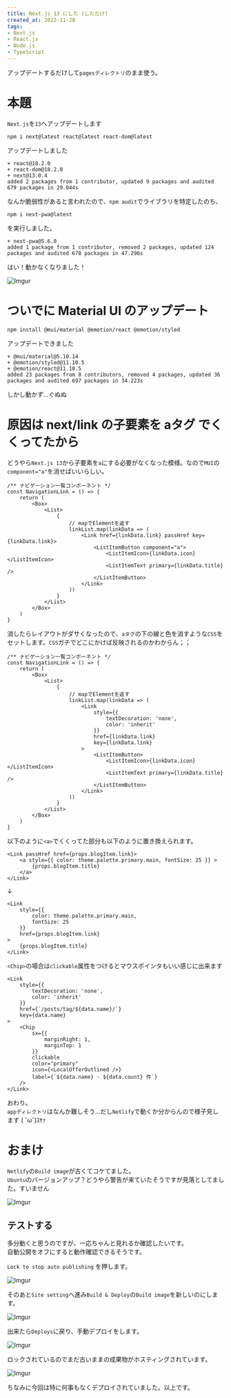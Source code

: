 ```yaml
---
title: Next.js 13 にした (しただけ)
created_at: 2022-11-20
tags:
- Next.js
- React.js
- Node.js
- TypeScript
---
```

アップデートするだけして`pagesディレクトリ`のまま使う。

# 本題
`Next.js`を`13`へアップデートします

```
npm i next@latest react@latest react-dom@latest
```

アップデートしました

```
+ react@18.2.0
+ react-dom@18.2.0
+ next@13.0.4
added 2 packages from 1 contributor, updated 9 packages and audited 679 packages in 29.044s
```

なんか脆弱性があると言われたので、`npm audit`でライブラリを特定したのち、

```
npm i next-pwa@latest
```

を実行しました。

```
+ next-pwa@5.6.0
added 1 package from 1 contributor, removed 2 packages, updated 124 packages and audited 678 packages in 47.296s
```

はい！動かなくなりました！

![Imgur](https://i.imgur.com/j6iRaTB.png)

# ついでに Material UI のアップデート

```
npm install @mui/material @emotion/react @emotion/styled
```

アップデートできました

```
+ @mui/material@5.10.14
+ @emotion/styled@11.10.5
+ @emotion/react@11.10.5
added 23 packages from 8 contributors, removed 4 packages, updated 36 packages and audited 697 packages in 34.223s
```

しかし動かず...ぐぬぬ

# 原因は next/link の子要素を aタグ でくくってたから
どうやら`Next.js 13`から子要素を`a`にする必要がなくなった模様。なので`MUI`の`component="a"`を消せばいいらしい。

```tsx
/** ナビゲーション一覧コンポーネント */
const NavigationLink = () => {
    return (
        <Box>
            <List>
                {
                    // mapでElementを返す
                    linkList.map(linkData => (
                        <Link href={linkData.link} passHref key={linkData.link}>
                            <ListItemButton component="a">
                                <ListItemIcon>{linkData.icon}</ListItemIcon>
                                <ListItemText primary={linkData.title} />
                            </ListItemButton>
                        </Link>
                    ))
                }
            </List>
        </Box>
    )
}
```

消したらレイアウトがダサくなったので、`aタグ`の下の線と色を消すような`CSS`をセットします。`CSS`ガチでどこにかけば反映されるのかわからん；；

```tsx
/** ナビゲーション一覧コンポーネント */
const NavigationLink = () => {
    return (
        <Box>
            <List>
                {
                    // mapでElementを返す
                    linkList.map(linkData => (
                        <Link
                            style={{
                                textDecoration: 'none',
                                color: 'inherit'
                            }}
                            href={linkData.link}
                            key={linkData.link}
                        >
                            <ListItemButton>
                                <ListItemIcon>{linkData.icon}</ListItemIcon>
                                <ListItemText primary={linkData.title} />
                            </ListItemButton>
                        </Link>
                    ))
                }
            </List>
        </Box>
    )
}
```

以下のように`<a>`でくくってた部分も以下のように置き換えられます。

```tsx
<Link passHref href={props.blogItem.link}>
    <a style={{ color: theme.palette.primary.main, fontSize: 25 }} >
        {props.blogItem.title}
    </a>
</Link>
```

↓

```tsx
<Link
    style={{
        color: theme.palette.primary.main,
        fontSize: 25
    }}
    href={props.blogItem.link}
>
    {props.blogItem.title}
</Link>
```

`<Chip>`の場合は`clickable`属性をつけるとマウスポインタもいい感じに出来ます

```tsx
<Link
    style={{
        textDecoration: 'none',
        color: 'inherit'
    }}
    href={`/posts/tag/${data.name}/`}
    key={data.name}
>
    <Chip
        sx={{
            marginRight: 1,
            marginTop: 1
        }}
        clickable
        color="primary"
        icon={<LocalOfferOutlined />}
        label={`${data.name} - ${data.count} 件`}
    />
</Link>
```

おわり。  
`appディレクトリ`はなんか難しそう...だし`Netlify`で動くか分からんので様子見します ( ˘ω˘)ｽﾔｧ

# おまけ
`Netlify`の`Build image`が古くてコケてました。  
`Ubuntu`のバージョンアップ？どうやら警告が来ていたそうですが見落としてました。すいません

![Imgur](https://i.imgur.com/k5yYXC4.png)

## テストする
多分動くと思うのですが、一応ちゃんと見れるか確認したいです。  
自動公開をオフにすると動作確認できるそうです。

`Lock to stop auto publishing` を押します。

![Imgur](https://i.imgur.com/fy4lEKx.png)

そのあと`Site setting`へ進み`Build & Deploy`の`Build image`を新しいのにします。

![Imgur](https://i.imgur.com/WdiYnJg.png)

出来たら`Deploys`に戻り、手動デプロイをします。  

![Imgur](https://i.imgur.com/206PDDO.png)

ロックされているのでまだ古いままの成果物がホスティングされています。

![Imgur](https://i.imgur.com/VDRodqk.png)

ちなみに今回は特に何事もなくデプロイされていました。以上です。